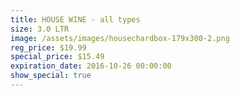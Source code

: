 ```yaml
---
title: HOUSE WINE - all types
size: 3.0 LTR
image: /assets/images/housechardbox-179x300-2.png
reg_price: $19.99
special_price: $15.49
expiration_date: 2016-10-26 00:00:00
show_special: true
---
```



